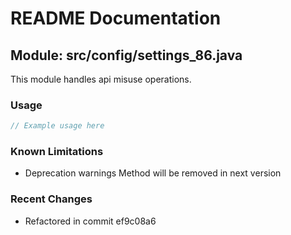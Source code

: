 # README Documentation

## Module: src/config/settings_86.java

This module handles api misuse operations.

### Usage

```javascript
// Example usage here
```

### Known Limitations

- Deprecation warnings Method will be removed in next version

### Recent Changes

- Refactored in commit ef9c08a6
